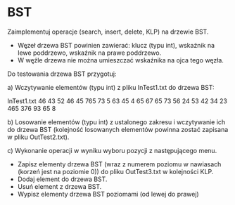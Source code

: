# BST

Zaimplementuj operacje (search, insert, delete, KLP) na drzewie BST.
- Węzeł drzewa BST powinien zawierać: klucz (typu int), wskaźnik na lewe poddrzewo, wskaźnik na
prawe poddrzewo.
- W węźle drzewa nie można umieszczać wskaźnika na ojca tego węzła.

Do testowania drzewa BST przygotuj:

a) Wczytywanie elementów (typu int) z pliku InTest1.txt do drzewa BST:

InTest1.txt
46 43 52 46 45 765 73 5 63 45 4 65 67 65 73 56 24 53 42 34 23 465 376 93 65 8

b) Losowanie elementów (typu int) z ustalonego zakresu i wczytywanie ich do drzewa BST (kolejność losowanych elementów powinna zostać zapisana w pliku OutTest2.txt).

c) Wykonanie operacji w wyniku wyboru pozycji z następującego menu.
- Zapisz elementy drzewa BST (wraz z numerem poziomu w nawiasach (korzeń jest na poziomie 0)) do pliku OutTest3.txt w kolejności KLP.
- Dodaj element do drzewa BST.
- Usuń element z drzewa BST.
- Wypisz elementy drzewa BST poziomami (od lewej do prawej)
